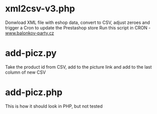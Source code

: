 # xml2csv-v3.php
Donwload XML file with eshop data, convert to CSV, adjust zeroes and trigger a Cron to update the Prestashop store
Run this script in CRON - www.balonkov-party.cz

# add-picz.py
Take the product id from CSV, add to the picture link and add to the last column of new CSV

# add-picz.php
This is how it should look in PHP, but not tested 
